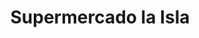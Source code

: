---
title: "Supermercado la Isla"
url: /palmas-del-socorro/supermercado-la-isla/
shop: supermercado
---